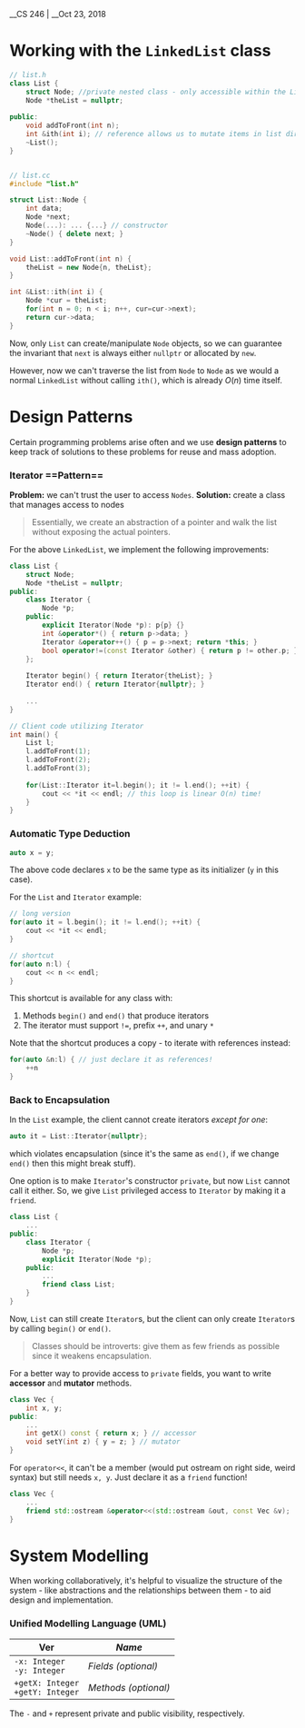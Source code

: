__CS 246 | __Oct 23, 2018

# Working with the `LinkedList` class

```cpp
// list.h
class List {
    struct Node; //private nested class - only accessible within the List class
    Node *theList = nullptr;
    
public:
    void addToFront(int n);
    int &ith(int i); // reference allows us to mutate items in list directly
    ~List();
}


// list.cc
#include "list.h"

struct List::Node {
    int data;
    Node *next;
    Node(...): ... {...} // constructor
    ~Node() { delete next; }
}

void List::addToFront(int n) {
    theList = new Node{n, theList};
}

int &List::ith(int i) {
    Node *cur = theList;
    for(int n = 0; n < i; n++, cur=cur->next);
    return cur->data;
}
```

Now, only `List` can create/manipulate `Node` objects, so we can guarantee the invariant that `next` is always either `nullptr` or allocated by `new`.

However, now we can't traverse the list from `Node` to `Node` as we would a normal `LinkedList` without calling `ith()`, which is already $O(n)$ time itself.



# Design Patterns

Certain programming problems arise often and we use __design patterns__ to keep track of solutions to these problems for reuse and mass adoption.

### Iterator ==Pattern==

**Problem:** we can't trust the user to access `Nodes`.
**Solution:** create a class that manages access to nodes

> Essentially, we create an abstraction of a pointer and walk the list without exposing the actual pointers.

For the above `LinkedList`, we implement the following improvements:

```cpp
class List {
    struct Node;
    Node *theList = nullptr;
public:
    class Iterator {
        Node *p;
    public:
        explicit Iterator(Node *p): p{p} {}
        int &operator*() { return p->data; }
        Iterator &operator++() { p = p->next; return *this; }
        bool operator!=(const Iterator &other) { return p != other.p; }
    };
    
    Iterator begin() { return Iterator{theList}; }
    Iterator end() { return Iterator{nullptr}; }
    
    ...
}

// Client code utilizing Iterator
int main() {
    List l;
    l.addToFront(1);
    l.addToFront(2);
    l.addToFront(3);
    
    for(List::Iterator it=l.begin(); it != l.end(); ++it) {
        cout << *it << endl; // this loop is linear O(n) time!
    }
}
```

### Automatic Type Deduction

```cpp
auto x = y;
```

The above code declares `x` to be the same type as its initializer (`y` in this case).

For the `List` and `Iterator` example:

```cpp
// long version
for(auto it = l.begin(); it != l.end(); ++it) {
    cout << *it << endl;
}

// shortcut
for(auto n:l) {
    cout << n << endl;
}
```

This shortcut is available for any class with:

1. Methods `begin()` and `end()` that produce iterators
2. The iterator must support `!=`, prefix `++`, and unary `*`

Note that the shortcut produces a copy - to iterate with references instead:

```cpp
for(auto &n:l) { // just declare it as references!
    ++n
}
```

### Back to Encapsulation

In the `List` example, the client cannot create iterators _except for one_:

```cpp
auto it = List::Iterator{nullptr};
```

which violates encapsulation (since it's the same as `end()`, if we change `end()` then this might break stuff). 

One option is to make `Iterator`'s constructor `private`, but now `List` cannot call it either. So, we give `List` privileged access to `Iterator` by making it a `friend`. 

```cpp
class List {
    ...
public:
    class Iterator {
        Node *p;
        explicit Iterator(Node *p);
    public:
        ...
        friend class List;
    }
}
```

Now, `List` can still create `Iterator`s, but the client can only create `Iterator`s by calling `begin()` or `end()`.

> Classes should be introverts: give them as few friends as possible since it weakens encapsulation.

For a better way to provide access to `private` fields, you want to write __accessor__ and __mutator__ methods.

```cpp
class Vec {
    int x, y;
public:
    ...
    int getX() const { return x; } // accessor
    void setY(int z) { y = z; } // mutator 
}
```

For `operator<<`, it can't be a member (would put ostream on right side, weird syntax) but still needs `x, y`. Just declare it as a `friend` function!

```cpp
class Vec {
    ...
    friend std::ostream &operator<<(std::ostream &out, const Vec &v);
}
```



# System Modelling

When working collaboratively, it's helpful to visualize the structure of the system - like abstractions and the relationships between them - to aid design and implementation.

### Unified Modelling Language (UML)

| Ver                                    | _Name_ |
| - | - |
|`-x: Integer`<br />`-y: Integer`| _Fields (optional)_ |
|`+getX: Integer`<br />`+getY: Integer`| _Methods (optional)_ |

The `-` and `+` represent private and public visibility, respectively.